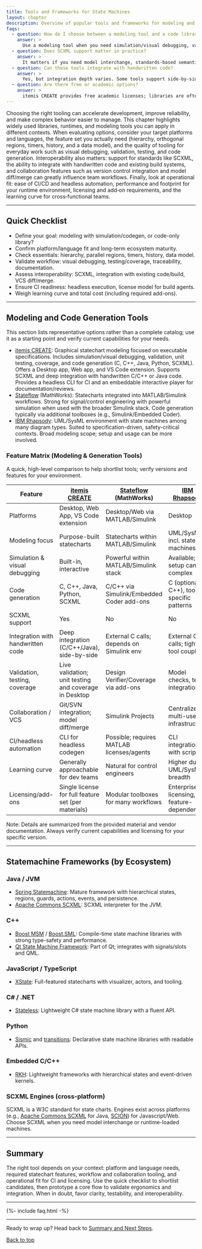 ```yaml
---
title: Tools and Frameworks for State Machines
layout: chapter
description: Overview of popular tools and frameworks for modeling and executing state machines and statecharts across languages and platforms.
faqs:
  - question: How do I choose between a modeling tool and a code library?
    answer: >
      Use a modeling tool when you need simulation/visual debugging, validation/testing, documentation artifacts, and code generation across languages. Use a code library when you want to stay purely in code with lightweight dependencies and full manual control.
  - question: Does SCXML support matter in practice?
    answer: >
      It matters if you need model interchange, standards-based semantics, or to load/modify machines at runtime. If your workflow is tool-specific or code-only, SCXML may not be a requirement.
  - question: Can these tools integrate with handwritten code?
    answer: >
      Yes, but integration depth varies. Some tools support side-by-side development with C/C++/Java and custom headers; libraries integrate directly since you write code around them. Evaluate build tooling and interface boundaries.
  - question: Are there free or academic options?
    answer: >
      itemis CREATE provides free academic licenses; libraries are often open source. Verify current terms on vendor and project sites.
---
```


Choosing the right tooling can accelerate development, improve reliability, and make complex behavior easier to manage. This chapter highlights widely used libraries, runtimes, and modeling tools you can apply in different contexts. When evaluating options, consider your target platforms and languages, the feature set you actually need (hierarchy, orthogonal regions, timers, history, and a data model), and the quality of tooling for everyday work such as visual debugging, validation, testing, and code generation. Interoperability also matters: support for standards like SCXML, the ability to integrate with handwritten code and existing build systems, and collaboration features such as version control integration and model diff/merge can greatly influence team workflows. Finally, look at operational fit: ease of CI/CD and headless automation, performance and footprint for your runtime environment, licensing and add‑on requirements, and the learning curve for cross‑functional teams.

---

## Quick Checklist

- Define your goal: modeling with simulation/codegen, or code-only library?
- Confirm platform/language fit and long-term ecosystem maturity.
- Check essentials: hierarchy, parallel regions, timers, history, data model.
- Validate workflow: visual debugging, testing/coverage, traceability, documentation.
- Assess interoperability: SCXML, integration with existing code/build, VCS diff/merge.
- Ensure CI readiness: headless execution, license model for build agents.
- Weigh learning curve and total cost (including required add-ons).

---
## Modeling and Code Generation Tools

This section lists representative options rather than a complete catalog; use it as a starting point and verify current capabilities for your needs.

- [itemis CREATE](https://www.itemis.com/en/products/itemis-create/): Graphical statechart modeling focused on executable specifications. Includes simulation/visual debugging, validation, unit testing, coverage, and code generation (C, C++, Java, Python, SCXML). Offers a Desktop app, Web app, and VS Code extension. Supports SCXML and deep integration with handwritten C/C++ or Java code. Provides a headless CLI for CI and an embeddable interactive player for documentation/reviews.
- [Stateflow](https://www.mathworks.com/products/stateflow.html) (MathWorks): Statecharts integrated into MATLAB/Simulink workflows. Strong for signal/control engineering with powerful simulation when used with the broader Simulink stack. Code generation typically via additional toolboxes (e.g., Simulink/Embedded Coder).
- [IBM Rhapsody](https://www.ibm.com/products/rhapsody): UML/SysML environment with state machines among many diagram types. Suited to specification-driven, safety-critical contexts. Broad modeling scope; setup and usage can be more involved.


### Feature Matrix (Modeling & Generation Tools)

A quick, high-level comparison to help shortlist tools; verify versions and features for your environment.

| Feature | [itemis CREATE](https://www.itemis.com/en/products/itemis-create/) | [Stateflow](https://www.mathworks.com/products/stateflow.html) (MathWorks) | [IBM Rhapsody](https://www.ibm.com/products/rhapsody) |
|---|---|---|---|
| Platforms | Desktop, Web App, VS Code extension | Desktop/Web via MATLAB/Simulink | Desktop |
| Modeling focus | Purpose-built statecharts | Statecharts within MATLAB/Simulink | UML/SysML incl. state machines |
| Simulation & visual debugging | Built-in, interactive | Powerful within MATLAB/Simulink stack | Available; setup can be complex |
| Code generation | C, C++, Java, Python, SCXML | C/C++ via Simulink/Embedded Coder add-ons | C (optionally C++), tool-specific patterns |
| SCXML support | Yes | No | No |
| Integration with handwritten code | Deep integration (C/C++/Java), side-by-side | External C calls; depends on Simulink env | External C calls; tighter tool coupling |
| Validation, testing, coverage | Live validation; unit testing and coverage in Desktop | Design Verifier/Coverage via add-ons | Model checks, test integrations |
| Collaboration / VCS | Git/SVN integration; model diff/merge | Simulink Projects | Centralized multi-user infrastructure |
| CI/headless automation | CLI for headless codegen | Possible; requires MATLAB licenses/agents | CLI integration with scripts |
| Learning curve | Generally approachable for dev teams | Natural for control engineers | Higher due to UML/SysML breadth |
| Licensing/add-ons | Single license for full feature set (per materials) | Modular toolboxes for many workflows | Enterprise licensing, feature-dependent |

Note: Details are summarized from the provided material and vendor documentation. Always verify current capabilities and licensing for your specific version.

---

## Statemachine Frameworks (by Ecosystem)

### Java / JVM
- [Spring Statemachine](https://spring.io/projects/spring-statemachine): Mature framework with hierarchical states, regions, guards, actions, events, and persistence.
- [Apache Commons SCXML](https://commons.apache.org/proper/commons-scxml/): SCXML interpreter for the JVM.

### C++
- [Boost MSM](https://www.boost.org/doc/libs/release/libs/msm/doc/HTML/index.html) / [Boost.SML](https://boost-ext.github.io/sml/): Compile-time state machine libraries with strong type-safety and performance.
- [Qt State Machine Framework](https://doc.qt.io/qt-6/statemachine-api.html): Part of Qt; integrates with signals/slots and QML.

### JavaScript / TypeScript
- [XState](https://xstate.js.org/): Full-featured statecharts with visualizer, actors, and tooling.

### C# / .NET
- [Stateless](https://github.com/dotnet-state-machine/stateless): Lightweight C# state machine library with a fluent API.

### Python
- [Sismic](https://sismic.readthedocs.io/) and [transitions](https://github.com/pytransitions/transitions): Declarative state machine libraries with readable APIs.

### Embedded C/C++
- [RKH](https://github.com/vortexmakes/RKH): Lightweight frameworks with hierarchical states and event-driven kernels.

### SCXML Engines (cross-platform)

SCXML is a W3C standard for state charts. Engines exist across platforms (e.g., [Apache Commons SCXML](https://commons.apache.org/proper/commons-scxml/) for Java, [SCION](https://github.com/jbeard4/SCION)) for Javascript/Web. Choose SCXML when you need model interchange or runtime-loaded machines.

---

## Summary

The right tool depends on your context: platform and language needs, required statechart features, workflow and collaboration tooling, and operational fit for CI and licensing. Use the quick checklist to shortlist candidates, then prototype a core flow to validate ergonomics and integration. When in doubt, favor clarity, testability, and interoperability.

---

{%- include faq.html -%}

---


Ready to wrap up? Head back to [Summary and Next Steps](09-summary-and-next-steps.md).


[Back to top](#top)